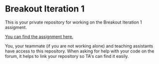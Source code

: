 # Breakout Iteration 1

This is your private repository for working on the Breakout Iteration 1 assigment.

[You can find the assignment here.](https://gitlab.kuleuven.be/distrinet/education/ogp/projects/2022-2023/assignments/-/blob/main/breakout-iteration-1.org)

You, your teammate (if you are not working alone) and teaching assistants have access to this repository.
When asking for help with your code on the forum, it helps to link your repository so TA's can find it easily.
